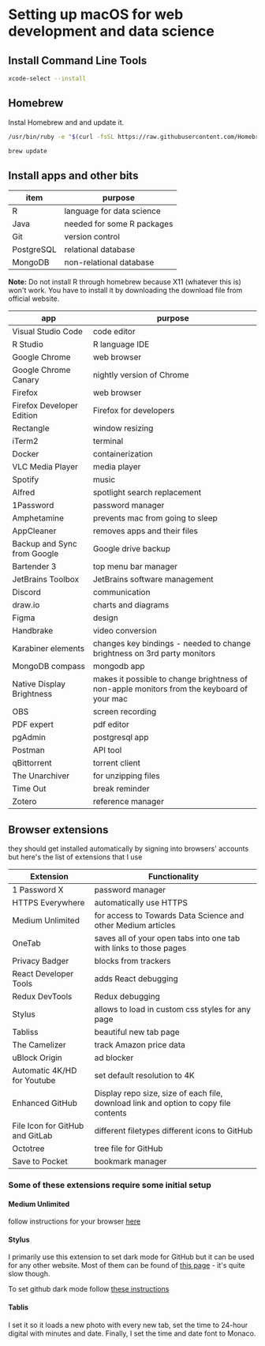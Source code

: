 # Setting up macOS for web development and data science

## Install Command Line Tools

```sh
xcode-select --install
```

## Homebrew

Instal Homebrew and and update it.

```sh
/usr/bin/ruby -e "$(curl -fsSL https://raw.githubusercontent.com/Homebrew/install/master/install)"
```

```sh
brew update
```

## Install apps and other bits

| item       | purpose                    |
| ---------- | -------------------------- |
| R          | language for data science  |
| Java       | needed for some R packages |
| Git        | version control            |
| PostgreSQL | relational database        |
| MongoDB    | non-relational database    |

**Note:** Do not install R through homebrew because X11 (whatever this is) won't work. You have to install it by downloading the download file from official website.

| app                         | purpose                                                                                    |
| --------------------------- | ------------------------------------------------------------------------------------------ |
| Visual Studio Code          | code editor                                                                                |
| R Studio                    | R language IDE                                                                             |
| Google Chrome               | web browser                                                                                |
| Google Chrome Canary        | nightly version of Chrome                                                                  |
| Firefox                     | web browser                                                                                |
| Firefox Developer Edition   | Firefox for developers                                                                     |
| Rectangle                   | window resizing                                                                            |
| iTerm2                      | terminal                                                                                   |
| Docker                      | containerization                                                                           |
| VLC Media Player            | media player                                                                               |
| Spotify                     | music                                                                                      |
| Alfred                      | spotlight search replacement                                                               |
| 1Password                   | password manager                                                                           |
| Amphetamine                 | prevents mac from going to sleep                                                           |
| AppCleaner                  | removes apps and their files                                                               |
| Backup and Sync from Google | Google drive backup                                                                        |
| Bartender 3                 | top menu bar manager                                                                       |
| JetBrains Toolbox           | JetBrains software management                                                              |
| Discord                     | communication                                                                              |
| draw.io                     | charts and diagrams                                                                        |
| Figma                       | design                                                                                     |
| Handbrake                   | video conversion                                                                           |
| Karabiner elements          | changes key bindings - needed to change brightness on 3rd party monitors                   |
| MongoDB compass             | mongodb app                                                                                |
| Native Display Brightness   | makes it possible to change brightness of non-apple monitors from the keyboard of your mac |
| OBS                         | screen recording                                                                           |
| PDF expert                  | pdf editor                                                                                 |
| pgAdmin                     | postgresql app                                                                             |
| Postman                     | API tool                                                                                   |
| qBittorrent                 | torrent client                                                                             |
| The Unarchiver              | for unzipping files                                                                        |
| Time Out                    | break reminder                                                                             |
| Zotero                      | reference manager                                                                          |

## Browser extensions

they should get installed automatically by signing into browsers' accounts but here's the list of extensions that I use

| Extension                       | Functionality                                                                        |
| ------------------------------- | ------------------------------------------------------------------------------------ |
| 1 Password X                    | password manager                                                                     |
| HTTPS Everywhere                | automatically use HTTPS                                                              |
| Medium Unlimited                | for access to Towards Data Science and other Medium articles                         |
| OneTab                          | saves all of your open tabs into one tab with links to those pages                   |
| Privacy Badger                  | blocks from trackers                                                                 |
| React Developer Tools           | adds React debugging                                                                 |
| Redux DevTools                  | Redux debugging                                                                      |
| Stylus                          | allows to load in custom css styles for any page                                     |
| Tabliss                         | beautiful new tab page                                                               |
| The Camelizer                   | track Amazon price data                                                              |
| uBlock Origin                   | ad blocker                                                                           |
| Automatic 4K/HD for Youtube     | set default resolution to 4K                                                         |
| Enhanced GitHub                 | Display repo size, size of each file, download link and option to copy file contents |
| File Icon for GitHub and GitLab | different filetypes different icons to GitHub                                        |
| Octotree                        | tree file for GitHub                                                                 |
| Save to Pocket                  | bookmark manager                                                                     |

### **Some of these extensions require some initial setup**

#### Medium Unlimited

follow instructions for your browser [here](https://github.com/manojVivek/medium-unlimited)

#### Stylus

I primarily use this extension to set dark mode for GitHub but it can be used for any other website. Most of them can be found of [this page](https://userstyles.org/) - it's quite slow though.

To set github dark mode follow [these instructions](https://github.com/StylishThemes/GitHub-Dark)

#### Tablis

I set it so it loads a new photo with every new tab, set the time to 24-hour digital with minutes and date. Finally, I set the time and date font to Monaco.
